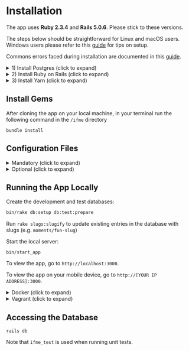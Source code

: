 # Installation

The app uses  **Ruby 2.3.4** and **Rails 5.0.6**. Please stick to these versions.

The steps below should be straightforward for Linux and macOS users. Windows
users please refer to this [guide](https://gist.github.com/KelseyDH/11198922)
for tips on setup.

Commons errors faced during installation are documented in this
[guide](https://github.com/ifmeorg/ifme/wiki/Common-Dev-Environment-Errors).

<details>
  <summary>1) Install Postgres (click to expand)</summary>

## Postgres

After installing Postgres, if you are asked to create a new user, please follow
these [instructions](https://github.com/ifmeorg/ifme/wiki/Common-Dev-Environment-Errors#postgresql-bad-connection).

### A. macOS

Install via [Homebrew](http://brew.sh/)

`brew install postgresql`

then start the postgres server:

`postgres -D /usr/local/var/postgres`

For more information, follow
[this postgresql guide](http://exponential.io/blog/2015/02/21/install-postgresql-on-mac-os-x-via-brew/)
for a more detailed setup

### B. Linux

Install using your package management software (e.g. apt, yum, etc.).

It may also be necessary to install a separate development files package or the
Ruby gem may not compile. On Ubuntu/Debian, this package is called
postgresql-server-dev-X.Y (e.g. postgresql-server-dev-9.4). If you are unsure of
what the package is for your distribution, continue following the instructions;
usually bundler will let you know what you need to install.

Most likely, PostgreSQL will be running under a new user called "postgresql" and
your user will not have permission to connect to the database. You can add
yourself as a user by running:

```
sudo -u postgres createuser -s $(whoami)
createdb $(whoami)
```

### C. Windows

Install via [graphical installer](http://www.postgresql.org/download/windows/)
</details>

<details>
  <summary>2) Install Ruby on Rails (click to expand)</summary>

## Ruby on Rails

If you do not have Rails, use this handy [guide](http://installrails.com).

If you're updating an existing installation through RVM or rbenv, continue to
(A) or (B).

### Option (A) RVM

Assuming you have [RVM](https://rvm.io/rvm/install) installed, update to the
latest version

```
rvm get stable --autolibs=enable
```

**Close and re-open the terminal window**

```
rvm install ruby-2.3.4
```

Check that Ruby has been updated by running `ruby -v`.

### Option (B) rbenv

Follow instructions for updating rbenv at the project's [GitHub](https://github.com/rbenv/rbenv).
Make sure you also upgrade `ruby-build` if you used Homebrew to install rbenv.

Run the following to install Ruby 2.3.4:

```
rbenv install 2.3.4
```

## Gems: After updating or installing Ruby

Update the gem manager by running `gem update --system`.

Update your gems by running `gem update`.

If you are missing `bundler`, please install it

```
gem install bundler
```

Make a gemset for the specific Ruby on Rails version through RVM or rbenv.
Continue to (A) or (B).

### Option (A) RVM

```
rvm use ruby-2.3.4@rails5.0.5 --create
```

### Option (B) rbenv

 [rbenv-gemset](https://github.com/jf/rbenv-gemset)
</details>

<details>
  <summary>3) Install Yarn (click to expand)</summary>

## Install Yarn

There are step-by-steps [here](https://yarnpkg.com/en/docs/install) for all of the major operating systems.

```
cd client/
yarn install
```

</details>

## Install Gems

After cloning the app on your local machine, in your terminal run the following
command in the `/ifme` directory

```
bundle install
```

## Configuration Files

<details>
  <summary>Mandatory (click to expand)</summary>

### Mandatory

There are two config files: `config/env/test.env` and
`config/env/development.env`. To run the app locally, you should modify
`test.env` and `development.env`. They are ignored in git to prevent
accidentally committing sensitive information.

#### Automatic setup

For your development and test environments, you can automatically generate the
env files by running `bin/rake setup_workspace`.

#### Manual setup

Copy the sample files to create your own configuration files:

`cp config/env/test.example.env config/env/test.env`
`cp config/env/development.example.env config/env/development.env`

Run `rake secret` twice to generate values for `SECRET_KEY_BASE` and
`DEVISE_SECRET_KEY`. The values in `test.env` and `development.env` can be the
same.

BE CAREFUL: The secret should be in the test.env and development.env NOT the
config/env/test.example.env or config/env/development.example.env files.
The example files are not ignored by git.
</details>

<details>
  <summary>Optional (click to expand)</summary>

### Optional
The following are not mandatory, but are required if you would like to test/use
these features.

#### Pusher

[Pusher](http://pusher.com) is used in-app notifications. If you would like to
use this feature in your local environment, please create your own account,
generate keys, and update `PUSHER_APP_ID`, `PUSHER_KEY`, `PUSHER_SECRET` in
`config/env/test.env` and `config/env/development.env`.

#### Google OAuth 2.0 IDs

[Google OAuth 2.0 IDs](https://console.developers.google.com) is used for
OAuth (Sign in with Google) and Calendars (refill dates for Medications).
If you would like to use this feature in your local environment, please create
your own account, generate keys, and update `GOOGLE_CLIENT_ID` and
`GOOGLE_CLIENT_SECRET` in `config/env/test.env` and `config/env/development.env`.
You'll need to activate both the Google+ API and the Contacts API for OAuth, and
the Calendar API for Calendars. Under the credentials tab, make sure to add the
Authorized redirect URI as `http://localhost:3000/users/auth/google_oauth2/callback`.
Note, you may have to hit the Save button twice for this to take effect.

We have a [wiki](https://github.com/ifmeorg/ifme/wiki/Setup-Google-Auth-for-Testing)
with step by step instructions if you get lost in the process.

#### Google API

[Google API](https://console.developers.google.com) is used for location
autocomplete, specifically the Maps JavaScript API (which needs to be activated).
If you would like to use this feature in your local environment, please create]
your own account, generate keys, and update `GOOGLE_API_KEY` in
`config/env/test.env` and `config/env/development.env`.

We have a [wiki](https://github.com/ifmeorg/ifme/wiki/Setup-Google-Auth-for-Testing)
with step by step instructions if you get lost in the process.

#### Cloudinary

[Cloudinary](https://cloudinary.com) is used to store profile pictures. If you
would like to use this feature in your local environment, please create your own
]account, generate keys, and update `CLOUDINARY_CLOUD_NAME`,
`CLOUDINARY_API_KEY`, and `CLOUDINARY_API_SECRET` in `config/env/test.env` and
`config/env/development.env`.

If want to generate
[static images](http://cloudinary.com/blog/how_to_deliver_your_static_images_through_a_cdn_in_ruby_on_rails)
through the Cloudinary CDN, run `heroku run rake cloudinary:sync_static`.

#### Email Notifications

To get email notifications working, you must configure SMTP settings in
`config/env/test.env` and `config/env/development.env`.

The following [guide](https://launchschool.com/blog/handling-emails-in-rails)
from Launch School is helpful.

Please do not test these with the [Testing Accounts](#testing-accounts). Create
new accounts with valid email addresses!

If you want to test out scheduled emails, run the following commands:

`bundle exec rake scheduler:send_take_medication_reminders`

`bundle exec rake scheduler:send_refill_reminders`

`bundle exec rake scheduler:send_perform_strategy_reminders`

`bundle exec rake scheduler:send_meeting_reminders`

#### Letter Opener

The gem `letter_opener` enables test e-mails to be sent without actually sending
an e-mail accidentally to someone through SMTP.

You can disable this gem when you deploy the app by commenting it out.

```
# gem "letter_opener", :group => :development
```

You can read more about this gem [here](https://github.com/ryanb/letter_opener).

#### Secret Share

Secret Share is a feature to share a moment, with a secret URL for a certain amount of time.

You can enable this feature by adding `config.secret_share_enabled = true` to the development.rb file.

</details>

## Running the App Locally

Create the development and test databases:

```bash
bin/rake db:setup db:test:prepare
```

Run `rake slugs:slugify` to update existing entries in the database with slugs
(e.g. `moments/fun-slug`)

Start the local server:
```
bin/start_app
```

To view the app, go to `http://localhost:3000`.

To view the app on your mobile device, go to `http://[YOUR IP ADDRESS]:3000`.

<details>
  <summary>Docker (click to expand)</summary>

### Docker

Assuming [Docker](https://www.docker.com) is setup, you can start the server
using

```
docker-compose up
```

or open a shell using

```
docker-compose -f docker-compose.yml -f docker-compose.test.yml run --rm app
bash
```
</details>

<details>
  <summary>Vagrant (click to expand)</summary>

### Vagrant

Assuming [Vagrant](https://www.vagrantup.com/docs/installation/) is setup, you
can add the following line to your Vagrantfile. Make sure to add it exactly as
below - with `:` and not quotes, or it may not work properly.


```
config.vm.network :forwarded_port, guest: 3000, host: 3000
```

Rails binds to 127.0.0.1, so you may need to specify 0.0.0.0 when starting the
server for localhost.

```
bin/rails server -b 0.0.0.0
```
</details>

## Accessing the Database

```
rails db
```

Note that `ifme_test` is used when running unit tests.
